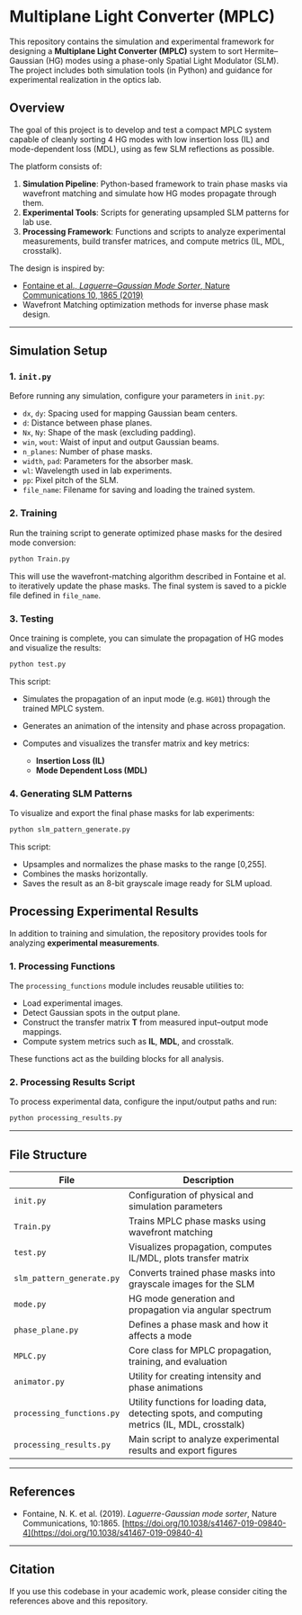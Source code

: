 # Multiplane Light Converter (MPLC)

This repository contains the simulation and experimental framework for designing a **Multiplane Light Converter (MPLC)** system to sort Hermite–Gaussian (HG) modes using a phase-only Spatial Light Modulator (SLM). The project includes both simulation tools (in Python) and guidance for experimental realization in the optics lab.

## Overview

The goal of this project is to develop and test a compact MPLC system capable of cleanly sorting 4 HG modes with low insertion loss (IL) and mode-dependent loss (MDL), using as few SLM reflections as possible.

The platform consists of:

1. **Simulation Pipeline**: Python-based framework to train phase masks via wavefront matching and simulate how HG modes propagate through them.
2. **Experimental Tools**: Scripts for generating upsampled SLM patterns for lab use.
3. **Processing Framework**: Functions and scripts to analyze experimental measurements, build transfer matrices, and compute metrics (IL, MDL, crosstalk).


The design is inspired by:

* [Fontaine et al., *Laguerre–Gaussian Mode Sorter*, Nature Communications 10, 1865 (2019)](https://doi.org/10.1038/s41467-019-09840-4)
* Wavefront Matching optimization methods for inverse phase mask design.

---

## Simulation Setup

### 1. `init.py`

Before running any simulation, configure your parameters in `init.py`:

* `dx`, `dy`: Spacing used for mapping Gaussian beam centers.
* `d`: Distance between phase planes.
* `Nx`, `Ny`: Shape of the mask (excluding padding).
* `win`, `wout`: Waist of input and output Gaussian beams.
* `n_planes`: Number of phase masks.
* `width`, `pad`: Parameters for the absorber mask.
* `wl`: Wavelength used in lab experiments.
* `pp`: Pixel pitch of the SLM.
* `file_name`: Filename for saving and loading the trained system.

### 2. Training

Run the training script to generate optimized phase masks for the desired mode conversion:

```bash
python Train.py
```

This will use the wavefront-matching algorithm described in Fontaine et al. to iteratively update the phase masks. The final system is saved to a pickle file defined in `file_name`.

### 3. Testing

Once training is complete, you can simulate the propagation of HG modes and visualize the results:

```bash
python test.py
```

This script:

* Simulates the propagation of an input mode (e.g. `HG01`) through the trained MPLC system.
* Generates an animation of the intensity and phase across propagation.
* Computes and visualizes the transfer matrix and key metrics:

  * **Insertion Loss (IL)**
  * **Mode Dependent Loss (MDL)**

### 4. Generating SLM Patterns

To visualize and export the final phase masks for lab experiments:

```bash
python slm_pattern_generate.py
```

This script:

* Upsamples and normalizes the phase masks to the range \[0,255].
* Combines the masks horizontally.
* Saves the result as an 8-bit grayscale image ready for SLM upload.

## Processing Experimental Results

In addition to training and simulation, the repository provides tools for analyzing **experimental measurements**.

### 1. Processing Functions

The `processing_functions` module includes reusable utilities to:

* Load experimental images.  
* Detect Gaussian spots in the output plane.  
* Construct the transfer matrix **T** from measured input–output mode mappings.  
* Compute system metrics such as **IL**, **MDL**, and crosstalk.  

These functions act as the building blocks for all analysis.

### 2. Processing Results Script

To process experimental data, configure the input/output paths and run:

```bash
python processing_results.py
```

---

## File Structure

| File                      | Description                                                    |
| ------------------------- | -------------------------------------------------------------- |
| `init.py`                 | Configuration of physical and simulation parameters            |
| `Train.py`                | Trains MPLC phase masks using wavefront matching               |
| `test.py`                 | Visualizes propagation, computes IL/MDL, plots transfer matrix |
| `slm_pattern_generate.py` | Converts trained phase masks into grayscale images for the SLM |
| `mode.py`                 | HG mode generation and propagation via angular spectrum        |
| `phase_plane.py`          | Defines a phase mask and how it affects a mode                 |
| `MPLC.py`                 | Core class for MPLC propagation, training, and evaluation      |
| `animator.py`             | Utility for creating intensity and phase animations            |
| `processing_functions.py` | Utility functions for loading data, detecting spots, and computing metrics (IL, MDL, crosstalk) |
| `processing_results.py`   | Main script to analyze experimental results and export figures|

---

## References

* Fontaine, N. K. et al. (2019). *Laguerre-Gaussian mode sorter*, Nature Communications, 10:1865. [https://doi.org/10.1038/s41467-019-09840-4](https://doi.org/10.1038/s41467-019-09840-4)

---

## Citation

If you use this codebase in your academic work, please consider citing the references above and this repository.

